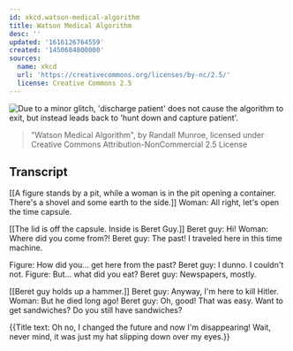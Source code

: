 ```yaml
---
id: xkcd.watson-medical-algorithm
title: Watson Medical Algorithm
desc: ''
updated: '1616126764559'
created: '1450684800000'
sources:
  name: xkcd
  url: 'https://creativecommons.org/licenses/by-nc/2.5/'
  license: Creative Commons 2.5
---
```

![Due to a minor glitch, 'discharge patient' does not cause the algorithm to exit, but instead leads back to 'hunt down and capture patient'.](https://imgs.xkcd.com/comics/watson_medical_algorithm.png)
> "Watson Medical Algorithm", by Randall Munroe, licensed under Creative Commons Attribution-NonCommercial 2.5 License

## Transcript
[[A figure stands by a pit, while a woman is in the pit opening a container. There's a shovel and some earth to the side.]]
Woman: All right, let's open the time capsule. 

[[The lid is off the capsule. Inside is Beret Guy.]]
Beret guy: Hi!
Woman: Where did you come from?!
Beret guy: The past! I traveled here in this time machine. 

Figure: How did you... get here from the past? 
Beret guy: I dunno. I couldn't not.
Figure: But... what did you eat? 
Beret guy: Newspapers, mostly.

[[Beret guy holds up a hammer.]]
Beret guy: Anyway, I'm here to kill Hitler.
Woman: But he died long ago!
Beret guy: Oh, good! That was easy. Want to get sandwiches? Do you still have sandwiches?

{{Title text: Oh no, I changed the future and now I'm disappearing! Wait, never mind, it was just my hat slipping down over my eyes.}}
